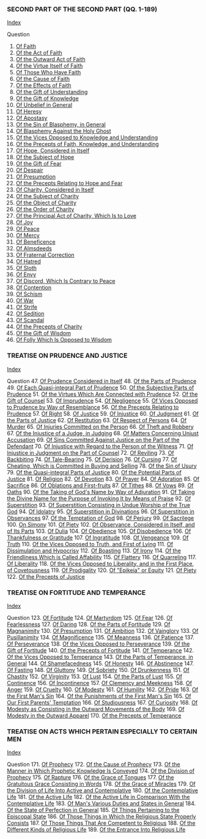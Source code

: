 

### SECOND PART OF THE SECOND PART (QQ. 1-189)

[Index](index.html)

Question
1. [Of Faith](./1.%20Theological%20Virtues/1.%20Faith/1.%20Faith.md)
2. [Of the Act of Faith](./1.%20Theological%20Virtues/1.%20Faith/2.%20Act%20of%20Faith.md)
3. [Of the Outward Act of Faith](./1.%20Theological%20Virtues/1.%20Faith/3.%20Outward%20Act%20of%20Faith.md)
4. [Of the Virtue Itself of Faith](./1.%20Theological%20Virtues/1.%20Faith/4.%20Virtue%20Itself%20of%20Faith.md)
5. [Of Those Who Have Faith](./1.%20Theological%20Virtues/1.%20Faith/5.%20Those%20Who%20Have%20Faith.md)
6. [Of the Cause of Faith](./1.%20Theological%20Virtues/1.%20Faith/6.%20Cause%20of%20Faith.md)
7. [Of the Effects of Faith](./1.%20Theological%20Virtues/1.%20Faith/7.%20Effects%20of%20Faith.md)
8. [Of the Gift of Understanding](./1.%20Theological%20Virtues/1.%20Faith/8.%20Gift%20of%20Understanding.md)
9. [Of the Gift of Knowledge](./1.%20Theological%20Virtues/1.%20Faith/9.%20Gift%20of%20Knowledge.md)
10. [Of Unbelief in General](./1.%20Theological%20Virtues/1.%20Faith/10.%20Unbelief%20in%20General.md)
11. [Of Heresy](./1.%20Theological%20Virtues/1.%20Faith/11.%20Heresy.md)
12. [Of Apostasy](./1.%20Theological%20Virtues/1.%20Faith/12.%20Apostasy.md)
13. [Of the Sin of Blasphemy, in General](./1.%20Theological%20Virtues/1.%20Faith/13.%20Sin%20of%20Blasphemy,%20in%20General.md)
14. [Of Blasphemy Against the Holy Ghost](./1.%20Theological%20Virtues/1.%20Faith/14.%20Blasphemy%20Against%20the%20Holy%20Ghost.md)
15. [Of the Vices Opposed to Knowledge and Understanding](./1.%20Theological%20Virtues/1.%20Faith/15.%20Vices%20Opposed%20to%20Knowledge%20and%20Understanding.md)
16. [Of the Precepts of Faith, Knowledge, and Understanding](./1.%20Theological%20Virtues/1.%20Faith/16.%20Precepts%20of%20Faith,%20Knowledge%20and%20Understanding.md)
17. [Of Hope, Considered in Itself](./1.%20Theological%20Virtues/17.%20Hope/17.%20Hope,%20Considered%20in%20Itself.md)
18. [Of the Subject of Hope](./1.%20Theological%20Virtues/17.%20Hope/18.%20Subject%20of%20Hope.md)
19. [Of the Gift of Fear](./1.%20Theological%20Virtues/17.%20Hope/19.%20Gift%20of%20Fear.md)
20. [Of Despair](./1.%20Theological%20Virtues/17.%20Hope/20.%20Despair.md)
21. [Of Presumption](./1.%20Theological%20Virtues/17.%20Hope/21.%20Presumption.md)
22. [Of the Precepts Relating to Hope and Fear](./1.%20Theological%20Virtues/17.%20Hope/22.%20Precepts%20Relating%20to%20Hope%20and%20Fear.md)
23. [Of Charity, Considered in Itself](./1.%20Theological%20Virtues/23.%20Charity/23.%20Charity,%20Considered%20in%20Itself.md)
24. [Of the Subject of Charity](./1.%20Theological%20Virtues/23.%20Charity/24.%20Subject%20of%20Charity.md)
25. [Of the Object of Charity](./1.%20Theological%20Virtues/23.%20Charity/25.%20Object%20of%20Charity.md)
26. [Of the Order of Charity](./1.%20Theological%20Virtues/23.%20Charity/26.%20Order%20of%20Charity.md)
27. [Of the Principal Act of Charity, Which Is to Love](./1.%20Theological%20Virtues/23.%20Charity/27.%20Principle%20Act%20of%20Charity,%20Which%20Is%20to%20Love.md)
28. [Of Joy](./1.%20Theological%20Virtues/23.%20Charity/28.%20Joy.md)
29. [Of Peace](./1.%20Theological%20Virtues/23.%20Charity/29.%20Peace.md)
30. [Of Mercy](./1.%20Theological%20Virtues/23.%20Charity/30.%20Mercy.md)
31. [Of Beneficence](./1.%20Theological%20Virtues/23.%20Charity/31.%20Beneficence.md)
32. [Of Almsdeeds](./1.%20Theological%20Virtues/23.%20Charity/32.%20Almsdeeds.md)
33. [Of Fraternal Correction](./1.%20Theological%20Virtues/23.%20Charity/33.%20Fraternal%20Correction.md)
34. [Of Hatred](./1.%20Theological%20Virtues/23.%20Charity/34.%20Hatred.md)
35. [Of Sloth](./1.%20Theological%20Virtues/23.%20Charity/35.%20Sloth.md)
36. [Of Envy](./1.%20Theological%20Virtues/23.%20Charity/36.%20Envy.md)
37. [Of Discord, Which Is Contrary to Peace](./1.%20Theological%20Virtues/23.%20Charity/37.%20Discord,%20Which%20Is%20Contrary%20to%20Peace.md)
38. [Of Contention](./1.%20Theological%20Virtues/23.%20Charity/38.%20Contention.md)
39. [Of Schism](./1.%20Theological%20Virtues/23.%20Charity/39.%20Schism.md)
40. [Of War](./1.%20Theological%20Virtues/23.%20Charity/40.%20War.md)
41. [Of Strife](./1.%20Theological%20Virtues/23.%20Charity/41.%20Strife.md)
42. [Of Sedition](./1.%20Theological%20Virtues/23.%20Charity/42.%20Sedition.md)
43. [Of Scandal](./1.%20Theological%20Virtues/23.%20Charity/43.%20Scandal.md)
44. [Of the Precepts of Charity](./1.%20Theological%20Virtues/23.%20Charity/44.%20Precepts%20of%20Charity.md)
45. [Of the Gift of Wisdom](./1.%20Theological%20Virtues/23.%20Charity/45.%20Gift%20of%20Wisdom.md)
46. [Of Folly Which Is Opposed to Wisdom](./1.%20Theological%20Virtues/23.%20Charity/46.%20Folly%20Which%20Is%20Opposed%20to%20Wisdom.md)

### TREATISE ON PRUDENCE AND JUSTICE

[Index](index.html)

Question
47. [Of Prudence Considered in Itself](./47.%20Cardinal%20Virtues/47.%20Prudence/47.%20Prudence,%20Considered%20in%20Itself.md)
48. [Of the Parts of Prudence](./47.%20Cardinal%20Virtues/47.%20Prudence/48.%20Parts%20of%20Prudence%20(One%20Article).md)
49. [Of Each Quasi-integral Part of Prudence](./47.%20Cardinal%20Virtues/47.%20Prudence/49.%20Each%20Quasi-Integral%20Part%20of%20Prudence.md)
50. [Of the Subjective Parts of Prudence](./47.%20Cardinal%20Virtues/47.%20Prudence/50.%20Subjective%20Parts%20of%20Prudence.md)
51. [Of the Virtues Which Are Connected with Prudence](./47.%20Cardinal%20Virtues/47.%20Prudence/51.%20Virtues%20Which%20Are%20Connected%20with%20Prudence.md)
52. [Of the Gift of Counsel](./47.%20Cardinal%20Virtues/47.%20Prudence/52.%20Gift%20of%20Counsel.md)
53. [Of Imprudence](./47.%20Cardinal%20Virtues/47.%20Prudence/53.%20Imprudence.md)
54. [Of Negligence](./47.%20Cardinal%20Virtues/47.%20Prudence/54.%20Negligence.md)
55. [Of Vices Opposed to Prudence by Way of Resemblance](./47.%20Cardinal%20Virtues/47.%20Prudence/55.%20Vices%20Opposed%20to%20Prudence%20by%20Way%20of%20Resemblance.md)
56. [Of the Precepts Relating to Prudence](./47.%20Cardinal%20Virtues/47.%20Prudence/56.%20Precepts%20Relating%20to%20Prudence.md)
57. [Of Right](./47.%20Cardinal%20Virtues/57.%20Justice/57.%20Right.md)
58. [Of Justice](./47.%20Cardinal%20Virtues/57.%20Justice/58.%20Justice.md)
59. [Of Injustice](./47.%20Cardinal%20Virtues/57.%20Justice/59.%20Injustice.md)
60. [Of Judgment](./47.%20Cardinal%20Virtues/57.%20Justice/60.%20Judgment.md)
61. [Of the Parts of Justice](./47.%20Cardinal%20Virtues/57.%20Justice/61.%20Parts%20of%20Justice.md)
62. [Of Restitution](./47.%20Cardinal%20Virtues/57.%20Justice/62.%20Restitution.md)
63. [Of Respect of Persons](./47.%20Cardinal%20Virtues/63.%20Vices%20Opposed%20to%20Distributive%20Justice;%20of%20Respect%20of%20Persons.md)
64. [Of Murder](./47.%20Cardinal%20Virtues/64.%20Vices%20Opposed%20to%20Commutative%20Justice/64.%20/64.%20Murder.md)
65. [Of Injuries Committed on the Person](./47.%20Cardinal%20Virtues/64.%20Vices%20Opposed%20to%20Commutative%20Justice/64.%20/65.%20Other%20Injuries%20Committed%20on%20the%20Person.md)
66. [Of Theft and Robbery](./47.%20Cardinal%20Virtues/64.%20Vices%20Opposed%20to%20Commutative%20Justice/64.%20/66.%20Theft%20and%20Robbery.md)
67. [Of the Injustice of a Judge, in Judging](./47.%20Cardinal%20Virtues/64.%20Vices%20Opposed%20to%20Commutative%20Justice/67.%20(B)%20by%20Words%20Utilized%20in%20a%20Court%20of%20Law/67.%20Injustice%20of%20a%20Judge,%20in%20Judging.md)
68. [Of Matters Concerning Unjust Accusation](./47.%20Cardinal%20Virtues/64.%20Vices%20Opposed%20to%20Commutative%20Justice/67.%20(B)%20by%20Words%20Utilized%20in%20a%20Court%20of%20Law/68.%20Matters%20Concerning%20Unjust%20Accusation.md)
69. [Of Sins Committed Against Justice on the Part of the Defendant](./47.%20Cardinal%20Virtues/64.%20Vices%20Opposed%20to%20Commutative%20Justice/67.%20(B)%20by%20Words%20Utilized%20in%20a%20Court%20of%20Law/69.%20Sins%20Committed%20Against%20Justice%20on%20the%20Part%20of%20the%20Defendant.md)
70. [Of Injustice with Regard to the Person of the Witness](./47.%20Cardinal%20Virtues/64.%20Vices%20Opposed%20to%20Commutative%20Justice/67.%20(B)%20by%20Words%20Utilized%20in%20a%20Court%20of%20Law/70.%20Injustice%20with%20Regard%20to%20the%20Person%20of%20the%20Witness.md)
71. [Of Injustice in Judgment on the Part of Counsel](./47.%20Cardinal%20Virtues/64.%20Vices%20Opposed%20to%20Commutative%20Justice/67.%20(B)%20by%20Words%20Utilized%20in%20a%20Court%20of%20Law/71.%20Injustice%20in%20Judgment%20on%20the%20Part%20of%20Counsel.md)
72. [Of Reviling](./47.%20Cardinal%20Virtues/64.%20Vices%20Opposed%20to%20Commutative%20Justice/72.%20(C)%20by%20Words%20Uttered%20Extrajudicially/72.%20Reviling.md)
73. [Of Backbiting](./47.%20Cardinal%20Virtues/64.%20Vices%20Opposed%20to%20Commutative%20Justice/72.%20(C)%20by%20Words%20Uttered%20Extrajudicially/73.%20Backbiting%20(Detraction).md)
74. [Of Tale-Bearing](./47.%20Cardinal%20Virtues/64.%20Vices%20Opposed%20to%20Commutative%20Justice/72.%20(C)%20by%20Words%20Uttered%20Extrajudicially/74.%20Tale-Bearing%20('Susurratio,'%20I.e.%20Whispering).md)
75. [Of Derision](./47.%20Cardinal%20Virtues/64.%20Vices%20Opposed%20to%20Commutative%20Justice/72.%20(C)%20by%20Words%20Uttered%20Extrajudicially/75.%20Derision%20(Mockery).md)
76. [Of Cursing](./47.%20Cardinal%20Virtues/64.%20Vices%20Opposed%20to%20Commutative%20Justice/72.%20(C)%20by%20Words%20Uttered%20Extrajudicially/76.%20Cursing.md)
77. [Of Cheating, Which is Committed in Buying and Selling](./47.%20Cardinal%20Virtues/64.%20Vices%20Opposed%20to%20Commutative%20Justice/77.%20(D)%20by%20Sins%20Committed%20in%20Buying%20and%20Selling;%20of%20Cheating,%20Which%20Is%20Committed%20in%20Buying%20and%20Selling.md)
78. [Of the Sin of Usury](./47.%20Cardinal%20Virtues/64.%20Vices%20Opposed%20to%20Commutative%20Justice/78.%20(E)%20by%20Sins%20Committed%20in%20Loans;%20of%20the%20Sin%20of%20Usury.md)
79. [Of the Quasi-integral Parts of Justice](./47.%20Cardinal%20Virtues/64.%20Vices%20Opposed%20to%20Commutative%20Justice/79.%20Parts%20of%20Justice/79.%20Quasi-Integral%20Parts%20of%20Justice.md)
80. [Of the Potential Parts of Justice](./47.%20Cardinal%20Virtues/64.%20Vices%20Opposed%20to%20Commutative%20Justice/79.%20Parts%20of%20Justice/80.%20Potential%20Parts%20of%20Justice%20(One%20Article).md)
81. [Of Religion](./47.%20Cardinal%20Virtues/64.%20Vices%20Opposed%20to%20Commutative%20Justice/79.%20Parts%20of%20Justice/81.%20Religion.md)
82. [Of Devotion](./47.%20Cardinal%20Virtues/82.%20Interior%20Acts%20of%20Religion/82.%20Devotion.md)
83. [Of Prayer](./47.%20Cardinal%20Virtues/82.%20Interior%20Acts%20of%20Religion/83.%20Prayer.md)
84. [Of Adoration](./47.%20Cardinal%20Virtues/84.%20Exterior%20Acts%20of%20Religion/84.%20Service%20of%20the%20Body;%20of%20Adoration.md)
85. [Of Sacrifice](./47.%20Cardinal%20Virtues/84.%20Exterior%20Acts%20of%20Religion/85.%20Service%20by%20Gift/85.%20Sacrifice.md)
86. [Of Oblations and First-fruits](./47.%20Cardinal%20Virtues/84.%20Exterior%20Acts%20of%20Religion/85.%20Service%20by%20Gift/86.%20Oblations%20and%20First-Fruits.md)
87. [Of Tithes](./47.%20Cardinal%20Virtues/84.%20Exterior%20Acts%20of%20Religion/85.%20Service%20by%20Gift/87.%20Tithes.md)
88. [Of Vows](./47.%20Cardinal%20Virtues/84.%20Exterior%20Acts%20of%20Religion/88.%20Service%20by%20Promise;%20of%20Vows.md)
89. [Of Oaths](./47.%20Cardinal%20Virtues/84.%20Exterior%20Acts%20of%20Religion/89.%20By%20Taking%20the%20Name%20of%20God/89.%20Oaths.md)
90. [Of the Taking of God's Name by Way of Adjuration](./47.%20Cardinal%20Virtues/84.%20Exterior%20Acts%20of%20Religion/89.%20By%20Taking%20the%20Name%20of%20God/90.%20Taking%20of%20God's%20Name%20by%20Way%20of%20Adjuration.md)
91. [Of Taking the Divine Name for the Purpose of Invoking It by Means of Praise](./47.%20Cardinal%20Virtues/84.%20Exterior%20Acts%20of%20Religion/89.%20By%20Taking%20the%20Name%20of%20God/91.%20Taking%20the%20Divine%20Name%20for%20the%20Purpose%20of%20Invoking%20It%20by%20Means%20of%20Praise.md)
92. [Of Superstition](./47.%20Cardinal%20Virtues/92.%20Vices%20Opposed%20to%20Religion/92.%20Superstition,%20I.e.%20by%20Way%20of%20Excess/92.%20Superstition.md)
93. [Of Superstition Consisting in Undue Worship of the True God](./47.%20Cardinal%20Virtues/92.%20Vices%20Opposed%20to%20Religion/92.%20Superstition,%20I.e.%20by%20Way%20of%20Excess/93.%20Superstition%20Consisting%20in%20Undue%20Worship%20of%20the%20True%20God.md)
94. [Of Idolatry](./47.%20Cardinal%20Virtues/92.%20Vices%20Opposed%20to%20Religion/92.%20Superstition,%20I.e.%20by%20Way%20of%20Excess/94.%20Idolatry.md)
95. [Of Superstition in Divinations](./47.%20Cardinal%20Virtues/92.%20Vices%20Opposed%20to%20Religion/92.%20Superstition,%20I.e.%20by%20Way%20of%20Excess/95.%20Superstition%20in%20Divinations.md)
96. [Of Superstition in Observances](./47.%20Cardinal%20Virtues/92.%20Vices%20Opposed%20to%20Religion/92.%20Superstition,%20I.e.%20by%20Way%20of%20Excess/96.%20Superstition%20in%20Observances.md)
97. [Of the Temptation of God](./47.%20Cardinal%20Virtues/92.%20Vices%20Opposed%20to%20Religion/97.%20Irreligion,%20I.e.%20by%20Way%20of%20Deficiency/97.%20Temptation%20of%20God.md)
98. [Of Perjury](./47.%20Cardinal%20Virtues/92.%20Vices%20Opposed%20to%20Religion/97.%20Irreligion,%20I.e.%20by%20Way%20of%20Deficiency/98.%20Perjury.md)
99. [Of Sacrilege](./47.%20Cardinal%20Virtues/92.%20Vices%20Opposed%20to%20Religion/97.%20Irreligion,%20I.e.%20by%20Way%20of%20Deficiency/99.%20Sacrilege.md)
100. [On Simony](./47.%20Cardinal%20Virtues/92.%20Vices%20Opposed%20to%20Religion/97.%20Irreligion,%20I.e.%20by%20Way%20of%20Deficiency/100.%20Simony.md)
101. [Of Piety](./47.%20Cardinal%20Virtues/92.%20Vices%20Opposed%20to%20Religion/97.%20Irreligion,%20I.e.%20by%20Way%20of%20Deficiency/101.%20Piety.md)
102. [Of Observance, Considered in Itself, and of Its Parts](./47.%20Cardinal%20Virtues/92.%20Vices%20Opposed%20to%20Religion/97.%20Irreligion,%20I.e.%20by%20Way%20of%20Deficiency/102.%20Observance,%20Considered%20in%20Itself,%20and%20of%20Its%20Parts.md)
103. [Of Dulia](./47.%20Cardinal%20Virtues/92.%20Vices%20Opposed%20to%20Religion/103.%20Parts%20of%20Observance%20and%20Ordinary%20Vice/103.%20Dulia.md)
104. [Of Obedience](./47.%20Cardinal%20Virtues/92.%20Vices%20Opposed%20to%20Religion/103.%20Parts%20of%20Observance%20and%20Ordinary%20Vice/104.%20Obedience.md)
105. [Of Disobedience](./47.%20Cardinal%20Virtues/92.%20Vices%20Opposed%20to%20Religion/103.%20Parts%20of%20Observance%20and%20Ordinary%20Vice/105.%20Disobedience.md)
106. [Of Thankfulness or Gratitude](./47.%20Cardinal%20Virtues/92.%20Vices%20Opposed%20to%20Religion/103.%20Parts%20of%20Observance%20and%20Ordinary%20Vice/106.%20Thankfulness%20or%20Gratitude.md)
107. [Of Ingratitude](./47.%20Cardinal%20Virtues/92.%20Vices%20Opposed%20to%20Religion/103.%20Parts%20of%20Observance%20and%20Ordinary%20Vice/107.%20Ingratitude.md)
108. [Of Vengeance](./47.%20Cardinal%20Virtues/92.%20Vices%20Opposed%20to%20Religion/103.%20Parts%20of%20Observance%20and%20Ordinary%20Vice/108.%20Vengeance.md)
109. [Of Truth](./47.%20Cardinal%20Virtues/92.%20Vices%20Opposed%20to%20Religion/103.%20Parts%20of%20Observance%20and%20Ordinary%20Vice/109.%20Truth.md)
110. [Of the Vices Opposed to Truth, and First of Lying](./47.%20Cardinal%20Virtues/92.%20Vices%20Opposed%20to%20Religion/110.%20Vices%20Opposed%20to%20Truth/110.%20Vices%20Opposed%20to%20Truth,%20and%20First%20of%20Lying.md)
111. [Of Dissimulation and Hypocrisy](./47.%20Cardinal%20Virtues/92.%20Vices%20Opposed%20to%20Religion/110.%20Vices%20Opposed%20to%20Truth/111.%20Dissimulation%20and%20Hypocrisy.md)
112. [Of Boasting](./47.%20Cardinal%20Virtues/92.%20Vices%20Opposed%20to%20Religion/110.%20Vices%20Opposed%20to%20Truth/112.%20Boasting.md)
113. [Of Irony](./47.%20Cardinal%20Virtues/92.%20Vices%20Opposed%20to%20Religion/110.%20Vices%20Opposed%20to%20Truth/113.%20Irony.md)
114. [Of the Friendliness Which is Called Affability](./47.%20Cardinal%20Virtues/92.%20Vices%20Opposed%20to%20Religion/110.%20Vices%20Opposed%20to%20Truth/114.%20Friendliness%20Which%20Is%20Called%20Affability.md)
115. [Of Flattery](./47.%20Cardinal%20Virtues/115.%20Vices%20Opposed%20to%20Friendliness/115.%20Flattery.md)
116. [Of Quarreling](./47.%20Cardinal%20Virtues/115.%20Vices%20Opposed%20to%20Friendliness/116.%20Quarreling.md)
117. [Of Liberality](./47.%20Cardinal%20Virtues/115.%20Vices%20Opposed%20to%20Friendliness/117.%20Liberality.md)
118. [Of the Vices Opposed to Liberality, and in the First Place, of Covetousness](./47.%20Cardinal%20Virtues/118.%20Vices%20Opposed%20to%20Liberality/118.%20Vices%20Opposed%20to%20Liberality,%20and%20in%20the%20First%20Place,%20of%20Covetousness.md)
119. [Of Prodigality](./47.%20Cardinal%20Virtues/118.%20Vices%20Opposed%20to%20Liberality/119.%20Prodigality.md)
120. [Of "Epikeia" or Equity](./47.%20Cardinal%20Virtues/118.%20Vices%20Opposed%20to%20Liberality/120.%20"Epikeia"%20Or%20Equity.md)
121. [Of Piety](./47.%20Cardinal%20Virtues/118.%20Vices%20Opposed%20to%20Liberality/121.%20Piety.md)
122. [Of the Precepts of Justice](./47.%20Cardinal%20Virtues/118.%20Vices%20Opposed%20to%20Liberality/122.%20Precepts%20of%20Justice.md)

### TREATISE ON FORTITUDE AND TEMPERANCE

[Index](index.html)

Question
123. [Of Fortitude](./47.%20Cardinal%20Virtues/123.%20Fortitude%20and%20Temperance/123.%20Fortitude/123.%20Fortitude.md)
124. [Of Martyrdom](./47.%20Cardinal%20Virtues/123.%20Fortitude%20and%20Temperance/123.%20Fortitude/124.%20Martyrdom.md)
125. [Of Fear](./47.%20Cardinal%20Virtues/123.%20Fortitude%20and%20Temperance/125.%20Vices%20Opposed%20to%20Fortitude/125.%20Fear.md)
126. [Of Fearlessness](./47.%20Cardinal%20Virtues/123.%20Fortitude%20and%20Temperance/125.%20Vices%20Opposed%20to%20Fortitude/126.%20Fearlessness.md)
127. [Of Daring](./47.%20Cardinal%20Virtues/123.%20Fortitude%20and%20Temperance/125.%20Vices%20Opposed%20to%20Fortitude/127.%20Daring%20(Excessive%20Daring%20or%20Foolhardiness).md)
128. [Of the Parts of Fortitude](./47.%20Cardinal%20Virtues/123.%20Fortitude%20and%20Temperance/125.%20Vices%20Opposed%20to%20Fortitude/128.%20Parts%20of%20Fortitude%20(One%20Article).md)
129. [Of Magnanimity](./47.%20Cardinal%20Virtues/123.%20Fortitude%20and%20Temperance/125.%20Vices%20Opposed%20to%20Fortitude/129.%20Magnanimity.md)
130. [Of Presumption](./47.%20Cardinal%20Virtues/123.%20Fortitude%20and%20Temperance/125.%20Vices%20Opposed%20to%20Fortitude/130.%20Presumption.md)
131. [Of Ambition](./47.%20Cardinal%20Virtues/123.%20Fortitude%20and%20Temperance/125.%20Vices%20Opposed%20to%20Fortitude/131.%20Ambition.md)
132. [Of Vainglory](./47.%20Cardinal%20Virtues/123.%20Fortitude%20and%20Temperance/125.%20Vices%20Opposed%20to%20Fortitude/132.%20Vainglory.md)
133. [Of Pusillanimity](./47.%20Cardinal%20Virtues/123.%20Fortitude%20and%20Temperance/125.%20Vices%20Opposed%20to%20Fortitude/133.%20Pusillanimity.md)
134. [Of Magnificence](./47.%20Cardinal%20Virtues/123.%20Fortitude%20and%20Temperance/125.%20Vices%20Opposed%20to%20Fortitude/134.%20Magnificence.md)
135. [Of Meanness](./47.%20Cardinal%20Virtues/123.%20Fortitude%20and%20Temperance/125.%20Vices%20Opposed%20to%20Fortitude/135.%20Meanness.md)
136. [Of Patience](./47.%20Cardinal%20Virtues/123.%20Fortitude%20and%20Temperance/125.%20Vices%20Opposed%20to%20Fortitude/136.%20Patience.md)
137. [Of Perseverance](./47.%20Cardinal%20Virtues/123.%20Fortitude%20and%20Temperance/125.%20Vices%20Opposed%20to%20Fortitude/137.%20Perseverance.md)
138. [Of the Vices Opposed to Perseverance](./47.%20Cardinal%20Virtues/123.%20Fortitude%20and%20Temperance/125.%20Vices%20Opposed%20to%20Fortitude/138.%20Vices%20Opposed%20to%20Perseverance.md)
139. [Of the Gift of Fortitude](./47.%20Cardinal%20Virtues/123.%20Fortitude%20and%20Temperance/125.%20Vices%20Opposed%20to%20Fortitude/139.%20Gift%20of%20Fortitude.md)
140. [Of the Precepts of Fortitude](./47.%20Cardinal%20Virtues/123.%20Fortitude%20and%20Temperance/125.%20Vices%20Opposed%20to%20Fortitude/140.%20Precepts%20of%20Fortitude.md)
141. [Of Temperance](./47.%20Cardinal%20Virtues/123.%20Fortitude%20and%20Temperance/141.%20Temperance/141.%20Temperance.md)
142. [Of the Vices Opposed to Temperance](./47.%20Cardinal%20Virtues/123.%20Fortitude%20and%20Temperance/141.%20Temperance/142.%20Vices%20Opposed%20to%20Temperance.md)
143. [Of the Parts of Temperance, in General](./47.%20Cardinal%20Virtues/123.%20Fortitude%20and%20Temperance/141.%20Temperance/143.%20Parts%20of%20Temperance,%20in%20General%20(One%20Article).md)
144. [Of Shamefacedness](./47.%20Cardinal%20Virtues/123.%20Fortitude%20and%20Temperance/144.%20Integral%20Parts%20of%20Temperance/144.%20Shamefacedness.md)
145. [Of Honesty](./47.%20Cardinal%20Virtues/123.%20Fortitude%20and%20Temperance/144.%20Integral%20Parts%20of%20Temperance/145.%20Honesty.md)
146. [Of Abstinence](./47.%20Cardinal%20Virtues/123.%20Fortitude%20and%20Temperance/144.%20Integral%20Parts%20of%20Temperance/146.%20Abstinence.md)
147. [Of Fasting](./47.%20Cardinal%20Virtues/123.%20Fortitude%20and%20Temperance/144.%20Integral%20Parts%20of%20Temperance/147.%20Fasting.md)
148. [Of Gluttony](./47.%20Cardinal%20Virtues/123.%20Fortitude%20and%20Temperance/144.%20Integral%20Parts%20of%20Temperance/148.%20Gluttony.md)
149. [Of Sobriety](./47.%20Cardinal%20Virtues/123.%20Fortitude%20and%20Temperance/144.%20Integral%20Parts%20of%20Temperance/149.%20Sobriety.md)
150. [Of Drunkenness](./47.%20Cardinal%20Virtues/123.%20Fortitude%20and%20Temperance/144.%20Integral%20Parts%20of%20Temperance/150.%20Drunkenness.md)
151. [Of Chastity](./47.%20Cardinal%20Virtues/123.%20Fortitude%20and%20Temperance/144.%20Integral%20Parts%20of%20Temperance/151.%20Chastity.md)
152. [Of Virginity](./47.%20Cardinal%20Virtues/123.%20Fortitude%20and%20Temperance/144.%20Integral%20Parts%20of%20Temperance/152.%20Virginity.md)
153. [Of Lust](./47.%20Cardinal%20Virtues/123.%20Fortitude%20and%20Temperance/144.%20Integral%20Parts%20of%20Temperance/153.%20Lust.md)
154. [Of the Parts of Lust](./47.%20Cardinal%20Virtues/123.%20Fortitude%20and%20Temperance/144.%20Integral%20Parts%20of%20Temperance/154.%20Parts%20of%20Lust.md)
155. [Of Continence](./47.%20Cardinal%20Virtues/123.%20Fortitude%20and%20Temperance/155.%20Potential%20Parts%20of%20Temperance,%20and%20Contrary%20Vices/155.%20Continence.md)
156. [Of Incontinence](./47.%20Cardinal%20Virtues/123.%20Fortitude%20and%20Temperance/155.%20Potential%20Parts%20of%20Temperance,%20and%20Contrary%20Vices/156.%20Incontinence.md)
157. [Of Clemency and Meekness](./47.%20Cardinal%20Virtues/123.%20Fortitude%20and%20Temperance/155.%20Potential%20Parts%20of%20Temperance,%20and%20Contrary%20Vices/157.%20Clemency%20and%20Meekness.md)
158. [Of Anger](./47.%20Cardinal%20Virtues/123.%20Fortitude%20and%20Temperance/155.%20Potential%20Parts%20of%20Temperance,%20and%20Contrary%20Vices/158.%20Anger.md)
159. [Of Cruelty](./47.%20Cardinal%20Virtues/123.%20Fortitude%20and%20Temperance/155.%20Potential%20Parts%20of%20Temperance,%20and%20Contrary%20Vices/159.%20Cruelty.md)
160. [Of Modesty](./47.%20Cardinal%20Virtues/123.%20Fortitude%20and%20Temperance/155.%20Potential%20Parts%20of%20Temperance,%20and%20Contrary%20Vices/160.%20Modesty.md)
161. [Of Humility](./47.%20Cardinal%20Virtues/123.%20Fortitude%20and%20Temperance/155.%20Potential%20Parts%20of%20Temperance,%20and%20Contrary%20Vices/161.%20Humility.md)
162. [Of Pride](./47.%20Cardinal%20Virtues/123.%20Fortitude%20and%20Temperance/155.%20Potential%20Parts%20of%20Temperance,%20and%20Contrary%20Vices/162.%20Pride.md)
163. [Of the First Man's Sin](./47.%20Cardinal%20Virtues/123.%20Fortitude%20and%20Temperance/155.%20Potential%20Parts%20of%20Temperance,%20and%20Contrary%20Vices/163.%20First%20Man's%20Sin.md)
164. [Of the Punishments of the First Man's Sin](./47.%20Cardinal%20Virtues/123.%20Fortitude%20and%20Temperance/155.%20Potential%20Parts%20of%20Temperance,%20and%20Contrary%20Vices/164.%20Punishments%20of%20the%20First%20Man's%20Sin.md)
165. [Of Our First Parents' Temptation](./47.%20Cardinal%20Virtues/123.%20Fortitude%20and%20Temperance/155.%20Potential%20Parts%20of%20Temperance,%20and%20Contrary%20Vices/165.%20Our%20First%20Parents'%20Temptation.md)
166. [Of Studiousness](./47.%20Cardinal%20Virtues/123.%20Fortitude%20and%20Temperance/155.%20Potential%20Parts%20of%20Temperance,%20and%20Contrary%20Vices/166.%20Studiousness.md)
167. [Of Curiosity](./47.%20Cardinal%20Virtues/123.%20Fortitude%20and%20Temperance/155.%20Potential%20Parts%20of%20Temperance,%20and%20Contrary%20Vices/167.%20Curiosity.md)
168. [Of Modesty as Consisting in the Outward Movements of the Body](./47.%20Cardinal%20Virtues/123.%20Fortitude%20and%20Temperance/155.%20Potential%20Parts%20of%20Temperance,%20and%20Contrary%20Vices/168.%20Modesty%20as%20Consisting%20in%20the%20Outward%20Movements%20of%20the%20Body.md)
169. [Of Modesty in the Outward Apparel](./47.%20Cardinal%20Virtues/123.%20Fortitude%20and%20Temperance/155.%20Potential%20Parts%20of%20Temperance,%20and%20Contrary%20Vices/169.%20Modesty%20in%20the%20Outward%20Apparel.md)
170. [Of the Precepts of Temperance](./47.%20Cardinal%20Virtues/123.%20Fortitude%20and%20Temperance/155.%20Potential%20Parts%20of%20Temperance,%20and%20Contrary%20Vices/170.%20Precepts%20of%20Temperance.md)

### TREATISE ON ACTS WHICH PERTAIN ESPECIALLY TO CERTAIN MEN

[Index](index.html)

Question
171. [Of Prophecy](./171.%20Gratuitous%20Graces/171.%20Pertaining%20to%20Knowledge/171.%20Prophecy.md)
172. [Of the Cause of Prophecy](./171.%20Gratuitous%20Graces/171.%20Pertaining%20to%20Knowledge/172.%20Cause%20of%20Prophecy.md)
173. [Of the Manner in Which Prophetic Knowledge Is Conveyed](./171.%20Gratuitous%20Graces/171.%20Pertaining%20to%20Knowledge/173.%20Manner%20in%20Which%20Prophetic%20Knowledge%20Is%20Conveyed.md)
174. [Of the Division of Prophecy](./171.%20Gratuitous%20Graces/171.%20Pertaining%20to%20Knowledge/174.%20Division%20of%20Prophecy.md)
175. [Of Rapture](./171.%20Gratuitous%20Graces/171.%20Pertaining%20to%20Knowledge/175.%20Rapture.md)
176. [Of the Grace of Tongues](./171.%20Gratuitous%20Graces/176.%20Pertaining%20to%20Speech/176.%20Grace%20of%20Tongues.md)
177. [Of the Gratuitous Grace Consisting in Words](./171.%20Gratuitous%20Graces/176.%20Pertaining%20to%20Speech/177.%20Gratuitous%20Grace%20Consisting%20in%20Words.md)
178. [Of the Grace of Miracles](./171.%20Gratuitous%20Graces/178.%20Pertaining%20to%20Works/178.%20Grace%20of%20Miracles.md)
179. [Of the Division of Life Into Active and Contemplative](./171.%20Gratuitous%20Graces/178.%20Pertaining%20to%20Works/179.%20Division%20of%20Life%20Into%20Active%20and%20Contemplative.md)
180. [Of the Contemplative Life](./171.%20Gratuitous%20Graces/178.%20Pertaining%20to%20Works/180.%20Contemplative%20Life.md)
181. [Of the Active Life](./171.%20Gratuitous%20Graces/178.%20Pertaining%20to%20Works/181.%20Active%20Life.md)
182. [Of the Active Life in Comparison With the Contemplative Life](./171.%20Gratuitous%20Graces/178.%20Pertaining%20to%20Works/182.%20Active%20Life%20in%20Comparison%20with%20the%20Contemplative%20Life.md)
183. [Of Man's Various Duties and States in General](./183.%20States%20of%20Life/183.%20Man's%20Various%20Duties%20and%20States%20in%20General.md)
184. [Of the State of Perfection in General](./183.%20States%20of%20Life/184.%20State%20of%20Perfection%20in%20General.md)
185. [Of Things Pertaining to the Episcopal State](./183.%20States%20of%20Life/185.%20Things%20Pertaining%20to%20the%20Episcopal%20State.md)
186. [Of Those Things in Which the Religious State Properly Consists](./183.%20States%20of%20Life/186.%20Those%20Things%20in%20Which%20the%20Religious%20State%20Properly%20Consists.md)
187. [Of Those Things That Are Competent to Religious](./183.%20States%20of%20Life/187.%20Those%20Things%20that%20Are%20Competent%20to%20Religious.md)
188. [Of the Different Kinds of Religious Life](./183.%20States%20of%20Life/188.%20Different%20Kinds%20of%20Religious%20Life.md)
189. [Of the Entrance Into Religious Life](./183.%20States%20of%20Life/189.%20Entrance%20Into%20Religious%20Life.md)
